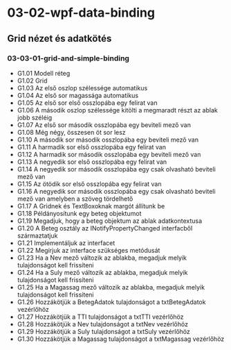 # 03-02-wpf-data-binding
## Grid nézet és adatkötés
### 03-03-01-grid-and-simple-binding
- G1.01           Modell réteg
- G1.02           Grid
- G1.03           Az első oszlop szélessége automatikus
- G1.04           Az első sor magassága automatikus
- G1.05           Az első sor első osszlopába egy felirat van
- G1.06           A második oszlop szélessége kitölti a megmaradt részt az ablak jobb széléig
- G1.07           Az első sor második osszlopába egy beviteli mező van
- G1.08           Még négy, összesen öt sor lesz
- G1.10           A második sor második osszlopába egy beviteli mező van
- G1.11           A harmadik sor első osszlopába egy felirat van
- G1.12           A harmadik sor második osszlopába egy beviteli mező van
- G1.13           A negyedik sor első osszlopába egy felirat van
- G1.14           A negyedik sor második osszlopába egy csak olvasható beviteli mező van
- G1.15           Az ötödik sor első osszlopába egy felirat van
- G1.16           A negyedik sor második osszlopába egy csak olvasható beviteli mező van amelyben a szöveg tördelhető
- G1.17           A Gridnek és TextBoxoknak margót állítunk be
- G1.18           Példányosítunk egy beteg objektumot
- G1.19           Megadjuk, hogy a beteg objektum az ablak adatkontextusa
- G1.20           A Beteg osztály az INotifyPropertyChanged interfacből származtatjuk
- G1.21           Implementáljuk az interfacet
- G1.22           Megírjuk az interface szükséges metódusát
- G1.23           Ha a Nev mező változik az ablakba, megadjuk melyik tulajdonságot kell frissíteni
- G1.24           Ha a Suly mező változik az ablakba, megadjuk melyik tulajdonságot kell frissíteni
- G1.25           Ha a Magassag mező változik az ablakba, megadjuk melyik tulajdonságot kell frissíteni
- G1.26           Hozzákötjük a BetegAdatok tulajdonságot a txtBetegAdatok vezérlőhöz
- G1.27           Hozzákötjük a TTI tulajdonságot a txtTTI vezérlőhöz
- G1.28           Hozzákötjük a Nev tulajdonságot a txtNev vezérlőhöz
- G1.29           Hozzákötjük a Suly tulajdonságot a txtSuly vezérlőhöz
- G1.30           Hozzákötjük a Magassag tulajdonságot a txtMagassag vezérlőhöz

